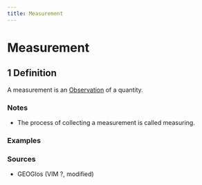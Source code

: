 ```yaml
---
title: Measurement
---
```


# Measurement

## 1 Definition 

A measurement is an [Observation](../observation) of a quantity.

### Notes 
- The process of collecting a measurement is called measuring.

### Examples 

### Sources
- GEOGlos (VIM ?, modified)